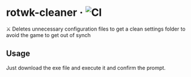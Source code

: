 
# rotwk-cleaner &middot; ![CI](https://github.com/flobiwankenobi/rotwk-cleaner/workflows/CI/badge.svg?branch=master)
⚔️ Deletes unnecessary configuration files to get a clean settings folder to avoid the game to get out of synch

## Usage
Just download the exe file and execute it and confirm the prompt.
